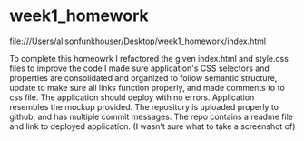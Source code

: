 # week1_homework
file:///Users/alisonfunkhouser/Desktop/week1_homework/index.html

To complete this homeowrk I refactored the given index.html and style.css files to improve the code
I made sure application's CSS selectors and properties are consolidated and organized to follow semantic structure, update to make sure all links function properly, and made comments to to css file.
The application should deploy with no errors.
Application resembles the mockup provided.
The repository is uploaded properly to github, and has multiple commit messages. The repo contains a readme file and link to deployed application. (I wasn't sure what to take a screenshot of)
